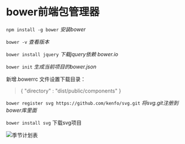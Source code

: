 # bower前端包管理器
`npm install -g bower` *安装bower*

`bower -v` *查看版本*

`bower install jquery` *下载jquery依赖 bower.io*

`bower init` *生成当前项目的bower.json*

新增.bowerrc 文件设置下载目录：
>	{
	  "directory" : "dist/public/components"
	}



`bower register svg https://github.com/kenfo/svg.git` *将svg.git注册到bower库里面*

`bower install svg` 下载svg项目

![季节计划表](http://e.picphotos.baidu.com/album/s%3D550%3Bq%3D90%3Bc%3Dxiangce%2C100%2C100/sign=9f51e77ecc8065387feaa416a7e6d079/b17eca8065380cd79d61c0dda744ad3459828186.jpg?referer=c259ca16fbfaaf51ddf4b48fef9c&x=.jpg)